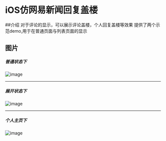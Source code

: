 # iOS仿网易新闻回复盖楼

##介绍
对于评论的显示，可以展示评论盖楼，个人回复盖楼等效果
提供了两个示范demo,用于在普通页面与列表页面的显示

## 图片

##### 普通状态下

![image](https://github.com/pwjpj52/iOS_ReplyBuilding/blob/master/images/img1.png?raw=true)

---
##### 展开状态下

![image](https://github.com/pwjpj52/iOS_ReplyBuilding/blob/master/images/img2.png?raw=true)

---
##### 个人主页下

![image](https://github.com/pwjpj52/iOS_ReplyBuilding/blob/master/images/img3.png?raw=true)